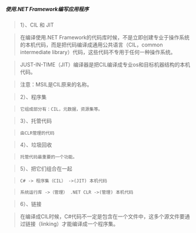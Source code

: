 ##### 使用.NET Framework编写应用程序




>1）、CIL 和 JIT

>    在编译使用.NET Framework的代码库时候，不是立即创建专业于操作系统的本机代码，而是把代码编译成通用公共语言（CIL，common intermediate library）代码，这些代码不专用于任何一种操作系统。
     
>    JUST-IN-TIME（JIT）编译器是把CIL编译成专业os和目标机器结构的本机代码。
     
>    注意：MSIL是CIL原来的名称。


> 2）、程序集

>     它组成部分有：CIL，元数据，资源集等。

> 3）、托管代码

>     由CLR管理的代码

> 4）、垃圾回收

>     托管代码最重要的一个功能。

> 5）、把它们组合在一起

>     C# -> 程序集（CIL） ->(JIT) 本机代码

>     系统运行库 ->（管理） .NET CLR ->(管理) 本机代码

> 6）、链接

> 在编译成CIL时候，C#代码不一定是包含在一个文件中，这多个源文件要通过链接（linking）才能编译成一个程序集。
